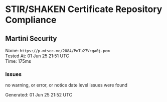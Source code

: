 # STIR/SHAKEN Certificate Repository Compliance

## Martini Security

Name: `https://p.mtsec.me/2884/PoTu27Vcga0j.pem`\
Tested At: 01 Jun 25 21:51 UTC\
Time: 175ms

### Issues

no warning, or error, or notice date level issues were found

Generated: 01 Jun 25 21:52 UTC